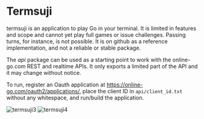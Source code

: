 # Termsuji

termsuji is an application to play Go in your terminal. It is limited in features and scope and cannot yet play full games or issue challenges. Passing turns, for instance, is not possible. It is on github as a reference implementation, and not a reliable or stable package.

The *api* package can be used as a starting point to work with the online-go.com REST and realtime APIs. It only exports a limited part of the API and it may change without notice.

To run, register an Oauth application at https://online-go.com/oauth2/applications/, place the client ID in `api/client_id.txt` without any whitespace, and run/build the application.

![termsuji3](https://user-images.githubusercontent.com/110688516/183505721-6e50c05d-2572-4bb0-a06d-eae3006414a3.png)
![termsuji4](https://user-images.githubusercontent.com/110688516/183740301-19c66b74-d0ba-4fc2-a380-c9a3c08632e1.png)
